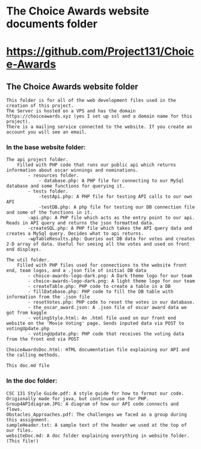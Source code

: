 # The Choice Awards website documents folder 
# https://github.com/Project131/Choice-Awards                                                  
## The Choice Awards website folder 

    This folder is for all of the web development files used in the creation of this project.
    The Server is hosted on a VPS and has the domain https://choiceawards.xyz (yes I set up ssl and a domain name for this project).
    There is a mailing service connected to the website. If you create an account you will see an email.

### In the base website folder:

    The api project folder.
        Filled with PHP code that runs our public api which returns information about oscar winnings and nominations.
            - resources folder.
                - database.php: A PHP file for connecting to our MySql database and some functions for querying it.
            - tests folder.
                -testApi.php: A PHP file for testing API calls to our own API
                -testDB.php: A php file for testing our DB connection file and some of the functions in it.
            -api.php: A PHP file which acts as the entry point to our api. Reads in API query and returns the json formatted data.
            -createSQL.php: A PHP file which takes the API query data and creates a MySql query. Decides what to api returns.
            -wpTableResults.php: Queries out DB data for votes and creates 2-D array of data. Useful for seeing all the votes and used on front end displays.

    The util folder. 
        Filled with PHP files used for connections to the website front end, team logos, and a .json file of initial DB data 
            - choice-awards-logo-dark.png: A Dark theme logo for our team 
            - choice-awards-logo-dark.png: A light theme logo for our team
            - createTable.php: PHP code to create a table in a DB
            - fillDatabase.php: PHP code to fill the DB table with information from the .json file
            - resetVotes.php: PHP code to reset the votes in our database. 
            - the_oscar_award.json: A .json file of oscar award data we got from kaggle
            - votingStyle.html: An .html file used on our front end website on the 'Movie Voting' page. Sends inputed data via POST to votingUpdate.php
            - votingUpdate.php: PHP code that receives the voting data from the front end via POST

    ChoiceAwardsDoc.html: HTML documentation file explaining our API and the calling methods.

    This doc.md file

### In the doc folder:

    CSC 131 Style Guide.pdf: A style guide for how to format our code. Origionally made for java, but continued use for PHP.
    Group4APIdiagram.JPG: A diagram of how our API code connects and flows.
    Obstacles_Approaches.pdf: The challenges we faced as a group during this assignment.
    sampleHeader.txt: A sample text of the header we used at the top of our files.
    websiteDoc.md: A doc folder explaining everything in website folder. (This file!)
